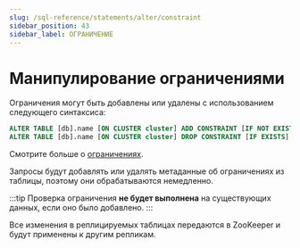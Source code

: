 ```yaml
---
slug: /sql-reference/statements/alter/constraint
sidebar_position: 43
sidebar_label: ОГРАНИЧЕНИЕ
---
```



# Манипулирование ограничениями

Ограничения могут быть добавлены или удалены с использованием следующего синтаксиса:

``` sql
ALTER TABLE [db].name [ON CLUSTER cluster] ADD CONSTRAINT [IF NOT EXISTS] constraint_name CHECK expression;
ALTER TABLE [db].name [ON CLUSTER cluster] DROP CONSTRAINT [IF EXISTS] constraint_name;
```

Смотрите больше о [ограничениях](../../../sql-reference/statements/create/table.md#constraints).

Запросы будут добавлять или удалять метаданные об ограничениях из таблицы, поэтому они обрабатываются немедленно.

:::tip
Проверка ограничения **не будет выполнена** на существующих данных, если оно было добавлено.
:::

Все изменения в реплицируемых таблицах передаются в ZooKeeper и будут применены к другим репликам.
